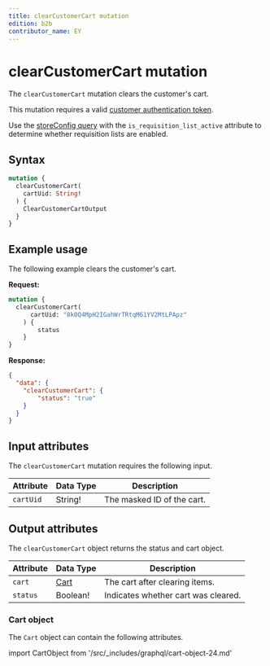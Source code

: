 ```yaml
---
title: clearCustomerCart mutation
edition: b2b
contributor_name: EY
---
```


# clearCustomerCart mutation

The `clearCustomerCart` mutation clears the customer's cart.

This mutation requires a valid [customer authentication token](../../../customer/mutations/generate-token.md).

<InlineAlert variant="info" slots="text" />

Use the [storeConfig query](../../../../schema/store/queries/store-config.md) with the `is_requisition_list_active` attribute to determine whether requisition lists are enabled.

## Syntax

```graphql
mutation {
  clearCustomerCart(
    cartUid: String!
  ) {
    ClearCustomerCartOutput
  }
}
```

## Example usage

The following example clears the customer's cart.

**Request:**

``` graphql
mutation {
  clearCustomerCart(
      cartUid: "8k0Q4MpH2IGahWrTRtqM61YV2MtLPApz"
    ) {
        status
    }
}
```

**Response:**

``` json
{
  "data": {
    "clearCustomerCart": {
        "status": "true"
    }
  }
}
```

## Input attributes

The `clearCustomerCart` mutation requires the following input.

Attribute |  Data Type | Description
--- | --- | ---
`cartUid`| String! | The masked ID of the cart.

## Output attributes

The `clearCustomerCart` object returns the status and cart object.

Attribute |  Data Type | Description
--- | --- | ---
`cart` | [Cart](#cart-object) | The cart after clearing items.
`status` | Boolean! | Indicates whether cart was cleared.

### Cart object

The `Cart` object can contain the following attributes.

import CartObject from '/src/_includes/graphql/cart-object-24.md'

<CartObject />
